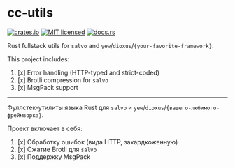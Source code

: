 # cc-utils

[![crates.io][crates-badge]][crates-url]
[![MIT licensed][mit-badge]][mit-url]
[![docs.rs][docs-badge]][docs-url]

[crates-badge]: https://img.shields.io/crates/v/cc-utils.svg
[crates-url]: https://crates.io/crates/cc-utils
[mit-badge]: https://img.shields.io/badge/license-MIT-blue.svg
[mit-url]: https://github.com/tokio-rs/tokio/blob/master/LICENSE
[docs-badge]: https://img.shields.io/docsrs/cc-utils
[docs-url]: https://docs.rs/cc-utils

Rust fullstack utils for `salvo` and `yew`/`dioxus`/`{your-favorite-framework}`.

This project includes:

1. [x] Error handling (HTTP-typed and strict-coded)
2. [x] Brotli compression for `salvo`
3. [x] MsgPack support

---

Фуллстек-утилиты языка Rust для `salvo` и `yew`/`dioxus`/`{вашего-любимого-фреймворка}`.

Проект включает в себя:

1. [x] Обработку ошибок (вида HTTP, захардкоженную)
2. [x] Сжатие Brotli для `salvo`
3. [x] Поддержку MsgPack
